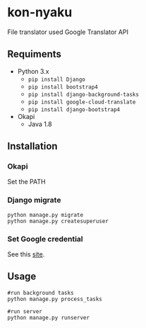 # kon-nyaku
File translator used Google Translator API

## Requiments
- Python 3.x
    - `pip install Django`
    - `pip install bootstrap4`
    - `pip install django-background-tasks`
    - `pip install google-cloud-translate`
    - `pip install django-bootstrap4`
- Okapi
  - Java 1.8

## Installation
### Okapi
Set the PATH
### Django migrate
```
python manage.py migrate
python manage.py createsuperuser
```
### Set Google credential
See this [site](https://cloud.google.com/translate/docs/quickstart-client-libraries).

## Usage
```
#run background tasks
python manage.py process_tasks

#run server
python manage.py runserver
```
